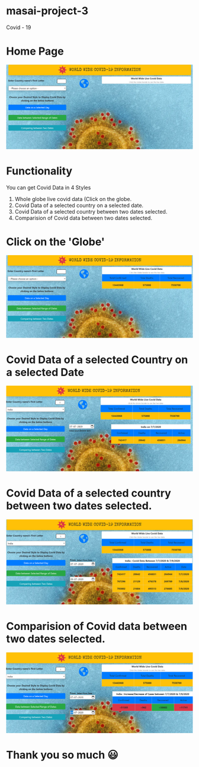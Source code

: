 # masai-project-3
Covid - 19

# Home Page
![](https://github.com/AjayJinka/masai-project-3/blob/master/images/home.PNG)

# Functionality
You can get Covid Data in 4 Styles
1. Whole globe live covid data (Click on the globe.
2. Covid Data of a selected country on a selected date.
3. Covid Data of a selected country between two dates selected.
4. Comparision of Covid data between two dates selected.

# Click on the 'Globe'
![](https://github.com/AjayJinka/masai-project-3/blob/master/images/globe.png)

# Covid Data of a selected Country on a selected Date
![](https://github.com/AjayJinka/masai-project-3/blob/master/images/selectedDay.PNG)

# Covid Data of a selected country between two dates selected.
![](https://github.com/AjayJinka/masai-project-3/blob/master/images/rangeDates.PNG)

# Comparision of Covid data between two dates selected.
![](https://github.com/AjayJinka/masai-project-3/blob/master/images/compareDates.PNG)

# Thank you so much :smiley: